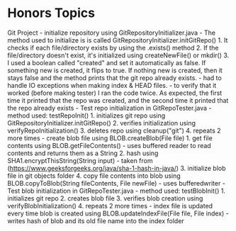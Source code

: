 # Honors Topics
Git Project
    - initialize repository using GitRepositoryInitializer.java
        - The method used to initialize is is called GitRepositoryInitializer.initGitRepo()
            1. It checks if each file/directory exists by using the .exists() method
            2. If the file/directory doesn't exist, it's initialized using createNewFile() or mkdir()
            3. I used a boolean called "created" and set it automatically as false. If something new is created, it flips to true. If nothing new is created, then it stays false and the method prints that the git repo already exists.
        - had to handle IO exceptions when making index & HEAD files.
        - to verify that it worked (before making tester) I ran the code twice. As expected, the first time it printed that the repo was created, and the second time it printed that the repo already exists
    - Test repo initialization in GitRepoTester.java
        - method used: testRepoInit()
            1. initializes git repo using GitRepositoryInitializer.initGitRepo()
            2. verifies initialization using verifyRepoInitialization()
            3. deletes repo using cleanup("git")
            4. repeats 2 more times
    - create blob file using BLOB.createBlob(File file)
        1. get file contents using BLOB.getFileContents()
            - uses buffered reader to read contents and returns them as a String
        2. hash using SHA1.encryptThisString(String input)
            - taken from (https://www.geeksforgeeks.org/java/sha-1-hash-in-java/)
        3. initialize blob file in git objects folder
        4. copy file contents into blob using BLOB.copyToBlob(String fileContents, File newFile)
            - uses bufferedwriter
    - Test blob initialization in GitRepoTester.java
        - method used: testBlobInit()
            1. initializes git repo
            2. creates blob file
            3. verifies blob creation using verifyBlobInitialization()
            4. repeats 2 more times
    - index file is updated every time blob is created using BLOB.updateIndexFile(File file, File index)
        - writes hash of blob and its old file name into the index folder